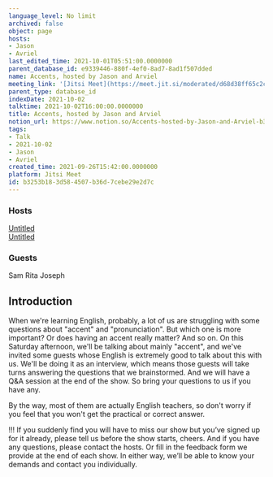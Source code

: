 ```yaml
---
language_level: No limit
archived: false
object: page
hosts:
- Jason
- Avriel
last_edited_time: 2021-10-01T05:51:00.0000000
parent_database_id: e9339446-880f-4ef0-8ad7-8ad1f507dded
name: Accents, hosted by Jason and Arviel
meeting_link: '[Jitsi Meet](https://meet.jit.si/moderated/d68d38ff65c2c8bfc93b2aac66e6fc040183b5474419b930922a614765e6e843)'
parent_type: database_id
indexDate: 2021-10-02
talktime: 2021-10-02T16:00:00.0000000
title: Accents, hosted by Jason and Arviel
notion_url: https://www.notion.so/Accents-hosted-by-Jason-and-Arviel-b3253b183d584507b36d7cebe29e2d7c
tags:
- Talk
- 2021-10-02
- Jason
- Avriel
created_time: 2021-09-26T15:42:00.0000000
platform: Jitsi Meet
id: b3253b18-3d58-4507-b36d-7cebe29e2d7c
---
```


###                                                                   Hosts
[Untitled](https://www.notion.so/cb083fc4f0b7459aa5afe1900ef25a1f)   
[Untitled](https://www.notion.so/06eedd6e889c43369b68aa6f0742675b)   

###                                                                  Guests 



Sam
Rita 
Joseph

##                                                  Introduction
When we're learning English, probably, a lot of us are struggling with some questions about "accent" and "pronunciation". But which one is more important? Or does having an accent really matter? And so on. On this Saturday afternoon, we'll be talking about mainly "accent", and we've invited some guests whose English is extremely good to talk about this with us. We'll be doing it as an interview, which means those guests will take turns answering the questions that we brainstormed. And we will have a Q&A session at the end of the show. So bring your questions to us if you have any. 

By the way, most of them are actually English teachers, so don't worry if you feel that you won't get the practical or correct answer. 

!!! If you suddenly find you will have to miss our show but you’ve signed up for it already, please tell us before the show starts, cheers.
And if you have any questions, please contact the hosts. Or fill in the feedback form we provide at the end of each show. In either way, we’ll be able to know your demands and contact you individually.









